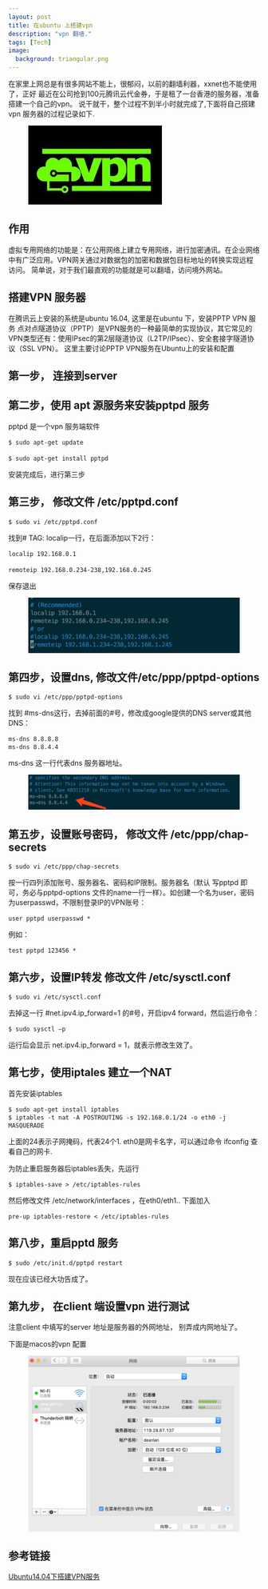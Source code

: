 ```yaml
---
layout: post
title: 在ubuntu 上搭建vpn
description: "vpn 翻墙."
tags: [Tech]
image:
  background: triangular.png
---
```


在家里上网总是有很多网站不能上，很郁闷，以前的翻墙利器，xxnet也不能使用了，正好
最近在公司抢到100元腾讯云代金券，于是租了一台香港的服务器，准备搭建一个自己的vpn。
说干就干，整个过程不到半小时就完成了,下面将自己搭建vpn 服务器的过程记录如下.

<figure>
	<img src="/images/vpn.jpeg" alt="">
	<figcaption></figcaption>
</figure>

## 作用

虚拟专用网络的功能是：在公用网络上建立专用网络，进行加密通讯。在企业网络中有广泛应用。VPN网关通过对数据包的加密和数据包目标地址的转换实现远程访问。
简单说，对于我们最直观的功能就是可以翻墙，访问境外网站。


## 搭建VPN 服务器

在腾讯云上安装的系统是ubuntu 16.04,
这里是在ubuntu 下，安装PPTP VPN 服务 
点对点隧道协议（PPTP）是VPN服务的一种最简单的实现协议，其它常见的VPN类型还有：使用IPsec的第2层隧道协议（L2TP/IPsec）、安全套接字隧道协议（SSL VPN）。
这里主要讨论PPTP VPN服务在Ubuntu上的安装和配置

## 第一步， 连接到server


## 第二步，使用 apt 源服务来安装pptpd 服务
pptpd 是一个vpn 服务端软件

```
$ sudo apt-get update

$ sudo apt-get install pptpd
```

安装完成后，进行第三步

## 第三步， 修改文件 /etc/pptpd.conf 

```
$ sudo vi /etc/pptpd.conf
``` 

找到# TAG: localip一行，在后面添加以下2行：

``` 
localip 192.168.0.1

remoteip 192.168.0.234-238,192.168.0.245 

```
保存退出
<figure>
	<img src="/images/pptpd.conf.png" alt="">
	<figcaption></figcaption>
</figure>


## 第四步，设置dns, 修改文件/etc/ppp/pptpd-options 

```
$ sudo vi /etc/ppp/pptpd-options

```

找到 #ms-dns这行，去掉前面的#号，修改成google提供的DNS server或其他DNS：

``` 
ms-dns 8.8.8.8 
ms-dns 8.8.4.4 
```


ms-dns 这一行代表dns 服务器地址。

<figure>
	<img src="/images/dns.png" alt="">
	<figcaption></figcaption>
</figure>


## 第五步，设置账号密码， 修改文件 /etc/ppp/chap-secrets

```
$ sudo vi /etc/ppp/chap-secrets
```

按一行四列添加账号、服务器名、密码和IP限制。服务器名（默认 写pptpd 即可，务必与pptpd-options 文件的name一行一样）。如创建一个名为user，密码为userpasswd，不限制登录IP的VPN账号：

```
user pptpd userpasswd * 
```

例如：

```
test pptpd 123456 *
```

## 第六步，设置IP转发 修改文件 /etc/sysctl.conf

```
$ sudo vi /etc/sysctl.conf
```

去掉这一行 #net.ipv4.ip_forward=1 的#号，开启ipv4 forward，然后运行命令：

``` 
$ sudo sysctl –p
``` 

运行后会显示 net.ipv4.ip_forward = 1，就表示修改生效了。 



## 第七步，使用iptales 建立一个NAT

首先安装iptables

```
$ sudo apt-get install iptables 
$ iptables -t nat -A POSTROUTING -s 192.168.0.1/24 -o eth0 -j MASQUERADE 
```

上面的24表示子网掩码，代表24个1. 
eth0是网卡名字，可以通过命令 ifconfig 查看自己的网卡. 

为防止重启服务器后iptables丢失，先运行 

```
$ iptables-save > /etc/iptables-rules
```

然后修改文件 /etc/network/interfaces ，在eth0/eth1.. 下面加入

``` 
pre-up iptables-restore < /etc/iptables-rules 
```

## 第八步，重启pptd 服务
```
$ sudo /etc/init.d/pptpd restart 
```

现在应该已经大功告成了。

## 第九步， 在client 端设置vpn 进行测试
注意client 中填写的server 地址是服务器的外网地址， 别弄成内网地址了。


下面是macos的vpn 配置

<figure>
	<img src="/images/macos.png" alt="">
	<figcaption></figcaption>
</figure>



##  参考链接

[Ubuntu14.04下搭建VPN服务](http://blog.csdn.net/inforstack/article/details/53813030)


